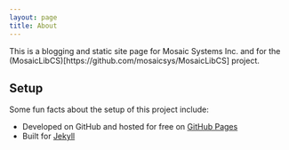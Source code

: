 ```yaml
---
layout: page
title: About
---
```


<p class="message">
    This is a blogging and static site page for Mosaic Systems Inc. and for the (MosaicLibCS)[https://github.com/mosaicsys/MosaicLibCS] project.
</p>

## Setup

Some fun facts about the setup of this project include:

* Developed on GitHub and hosted for free on [GitHub Pages](https://pages.github.com)
* Built for [Jekyll](http://jekyllrb.com)

